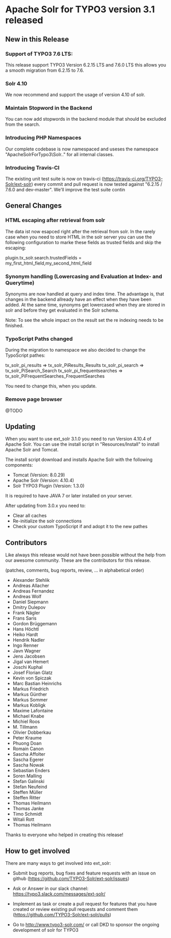 # Apache Solr for TYPO3 version 3.1 released

## New in this Release

### Support of TYPO3 7.6 LTS:

This release support TYPO3 Version 6.2.15 LTS and 7.6.0 LTS this allows you a smooth migration from 6.2.15 to 7.6.

### Solr 4.10

We now recommend and support the usage of version 4.10 of solr.

### Maintain Stopword in the Backend

You can now add stopwords in the backend module that should be excluded from the search.

### Introducing PHP Namespaces

Our complete codebase is now namespaced and useses the namespace "ApacheSolrForTypo3\Solr\.." for all internal classes.

### Introducing Travis-CI

The existing unit test suite is now on travis-ci (https://travis-ci.org/TYPO3-Solr/ext-solr) every commit and pull request is now tested against "6.2.15 / 7.6.0 and dev-master". We'll improve the test suite contin

## General Changes

### HTML escaping after retrieval from solr

The data ist now esapced right after the retrieval from solr. In the rarely case when you need to store HTML in the solr
server you can use the following configuration to marke these fields as trusted fields and skip the escaping:

plugin.tx_solr.search.trustedFields = my_first_html_field,my_second_html_field

### Synonym handling (Lowercasing and Evaluation at Index- and Querytime)

Synonyms are now handled at query and index time. The advantage is, that changes in the backend allready have an effect
when they have been added. At the same time, synonyms get lowercased when they are stored in solr and before they get
evaluated in the Solr schema.

Note: To see the whole impact on the result set the re indexing needs to be finished.


### TypoScript Paths changed

During the migration to namespace we also decided to change the TypoScript pathes:

   tx_solr_pi_results => tx_solr_PiResults_Results
   tx_solr_pi_search => tx_solr_PiSearch_Search
   tx_solr_pi_frequentsearches  => tx_solr_PiFrequentSearches_FrequentSearches

You need to change this, when you update.

### Remove page browser

@TODO

## Updating

When you want to use ext_solr 3.1.0 you need to run Version 4.10.4 of Apache Solr. You can use the install script
in "Resources/Install" to install Apache Solr and Tomcat.

The install script download and installs Apache Solr with the following components:

* Tomcat (Version: 8.0.29)
* Apache Solr (Version: 4.10.4)
* Solr TYPO3 Plugin (Version: 1.3.0)

It is required to have JAVA 7 or later installed on your server.

After updating from 3.0.x you need to:

* Clear all caches
* Re-initialize the solr connections
* Check your custom TypoScript if and adopt it to the new pathes

## Contributors

Like always this release would not have been possible without the help from our awesome community. These are the contributors for this release.

(patches, comments, bug reports, review, ... in alphabetical order)

* Alexander Stehlik
* Andreas Allacher
* Andreas Fernandez
* Andreas Wolf
* Daniel Siepmann
* Dmitry Dulepov
* Frank Nägler
* Frans Saris
* Gordon Brüggemann
* Hans Höchtl
* Heiko Hardt
* Hendrik Nadler
* Ingo Renner
* Javn Wagner
* Jens Jacobsen
* Jigal van Hemert
* Joschi Kuphal
* Josef Florian Glatz
* Kevin von Spiczak
* Marc Bastian Heinrichs
* Markus Friedrich
* Markus Günther
* Markus Sommer
* Markus Kobligk
* Maxime Lafontaine
* Michael Knabe
* Michiel Roos
* M. Tillmann
* Olivier Dobberkau
* Peter Kraume
* Phuong Doan
* Romain Canon
* Sascha Affolter
* Sascha Egerer
* Sascha Nowak
* Sebastian Enders
* Soren Malling
* Stefan Galinski
* Stefan Neufeind
* Steffen Müller
* Steffen Ritter
* Thomas Heilmann
* Thomas Janke
* Timo Schmidt
* Witali Rott
* Thomas Heilmann

Thanks to everyone who helped in creating this release!

## How to get involved

There are many ways to get involved into ext_solr:

* Submit bug reports, bug fixes and feature requests with an issue on github (https://github.com/TYPO3-Solr/ext-solr/issues)

* Ask or Answer in our slack channel: https://typo3.slack.com/messages/ext-solr/

* Implement as task or create a pull request for features that you have created or review existing pull requests and comment them (https://github.com/TYPO3-Solr/ext-solr/pulls)

* Go to http://www.typo3-solr.com/ or call DKD to sponsor the ongoing development of solr for TYPO3

